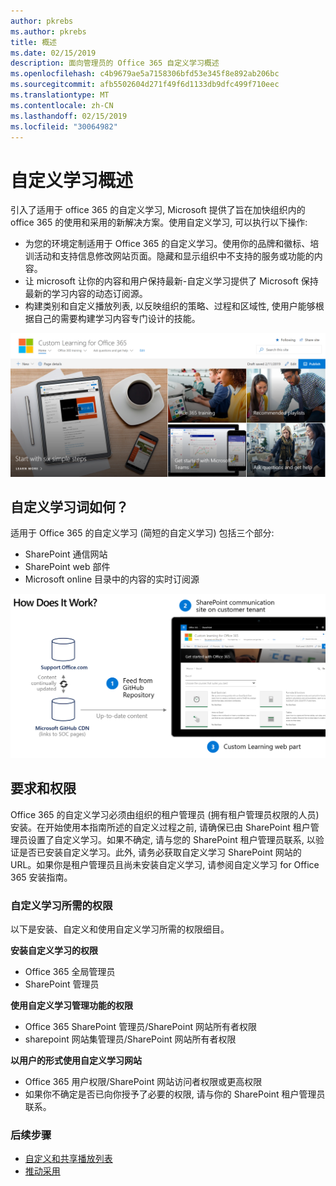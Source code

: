 ```yaml
---
author: pkrebs
ms.author: pkrebs
title: 概述
ms.date: 02/15/2019
description: 面向管理员的 Office 365 自定义学习概述
ms.openlocfilehash: c4b9679ae5a7158306bfd53e345f8e892ab206bc
ms.sourcegitcommit: afb5502604d271f49f6d1133db9dfc499f710eec
ms.translationtype: MT
ms.contentlocale: zh-CN
ms.lasthandoff: 02/15/2019
ms.locfileid: "30064982"
---
```

# <a name="overview-of-custom-learning"></a>自定义学习概述
引入了适用于 office 365 的自定义学习, Microsoft 提供了旨在加快组织内的 office 365 的使用和采用的新解决方案。使用自定义学习, 可以执行以下操作:

- 为您的环境定制适用于 Office 365 的自定义学习。使用你的品牌和徽标、培训活动和支持信息修改网站页面。隐藏和显示组织中不支持的服务或功能的内容。 
- 让 microsoft 让你的内容和用户保持最新-自定义学习提供了 Microsoft 保持最新的学习内容的动态订阅源。 
- 构建类别和自定义播放列表, 以反映组织的策略、过程和区域性, 使用户能够根据自己的需要构建学习内容专门设计的技能。

![cg_introducing](media/cg_introducing.png)

## <a name="how-does-custom-learning-word"></a>自定义学习词如何？
适用于 Office 365 的自定义学习 (简短的自定义学习) 包括三个部分: 
- SharePoint 通信网站
- SharePoint web 部件
- Microsoft online 目录中的内容的实时订阅源

![cg_howitworks](media/cg_howitworks.png)

## <a name="requirements-and-permissions"></a>要求和权限
Office 365 的自定义学习必须由组织的租户管理员 (拥有租户管理员权限的人员) 安装。在开始使用本指南所述的自定义过程之前, 请确保已由 SharePoint 租户管理员设置了自定义学习。如果不确定, 请与您的 SharePoint 租户管理员联系, 以验证是否已安装自定义学习。此外, 请务必获取自定义学习 SharePoint 网站的 URL。如果你是租户管理员且尚未安装自定义学习, 请参阅自定义学习 for Office 365 安装指南。 

### <a name="permissions-required-for-custom-learning"></a>自定义学习所需的权限 
以下是安装、自定义和使用自定义学习所需的权限细目。 

**安装自定义学习的权限**
- Office 365 全局管理员
- SharePoint 管理员

**使用自定义学习管理功能的权限**
- Office 365 SharePoint 管理员/SharePoint 网站所有者权限
- sharepoint 网站集管理员/SharePoint 网站所有者权限

**以用户的形式使用自定义学习网站**
- Office 365 用户权限/SharePoint 网站访问者权限或更高权限
- 如果你不确定是否已向你授予了必要的权限, 请与你的 SharePoint 租户管理员联系。

### <a name="next-steps"></a>后续步骤

- [自定义和共享播放列表](customplaylist.md)
- [推动采用](driveadoption.md) 